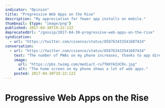 ```yaml
---
indicator: "Opinion"
title: "Progressive Web Apps on the Rise"
description: "My appreciation for fewer app installs on mobile."
thumbnail: {type: "image/png"}
published: 2017-04-30T19:22:12Z
deprecatedUrl: "/gossip/2017-04-30-progressive-web-apps-on-the-rise"
syndication:
  - url: "https://twitter.com/cssence/status/858763433541607424"
conversation:
  - url: "https://twitter.com/cssence/status/858763433541607424"
    text: "The number of PWAs on my phone increases, thanks to app directories such as [pwa-directory.appspot.com](https://pwa-directory.appspot.com)"
    image:
      url: "https://pbs.twimg.com/media/C-ru7THXYAIUCRn.jpg"
      alt: "The home screen on my phone shows a lot of web apps."
    posted: 2017-04-30T19:22:12Z
---
```


# Progressive Web Apps on the Rise
